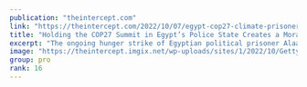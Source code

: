 ```yaml
---
publication: "theintercept.com"
link: "https://theintercept.com/2022/10/07/egypt-cop27-climate-prisoners-alaa/"
title: "Holding the COP27 Summit in Egypt’s Police State Creates a Moral Crisis for the Climate Movement"
excerpt: "The ongoing hunger strike of Egyptian political prisoner Alaa Abd El Fattah forcefully reminds us that there can be no meaningful climate action without political freedom."
image: "https://theintercept.imgix.net/wp-uploads/sites/1/2022/10/GettyImages-467968752-climate-egypt-protest-alaa.jpg?auto=compress%2Cformat&q=90&fit=crop&w=1200&h=800"
group: pro
rank: 16
---
```

